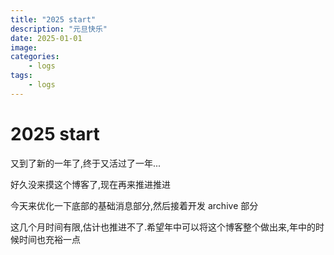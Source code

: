 ```yaml
---
title: "2025 start"
description: "元旦快乐"
date: 2025-01-01
image:
categories:
    - logs
tags:
    - logs
---
```

# 2025 start

又到了新的一年了,终于又活过了一年...

好久没来摸这个博客了,现在再来推进推进

今天来优化一下底部的基础消息部分,然后接着开发 archive 部分

这几个月时间有限,估计也推进不了.希望年中可以将这个博客整个做出来,年中的时候时间也充裕一点
